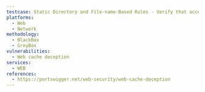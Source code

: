 ```yaml
---
testcase: Static Directory and File-name-Based Rules - Verify that accessing dynamic endpoints through paths like /static/../profile or /assets/..%2fprofile does not cause the Web (HTTP/HTTPS) service to cache sensitive content under static file caching rules
platforms: 
  - Web
  - Network
methodology: 
  - BlackBox
  - GreyBox
vulnerabilities:
  - Web cache deception
services:
  - WEB
references:
  - https://portswigger.net/web-security/web-cache-deception
---
```

